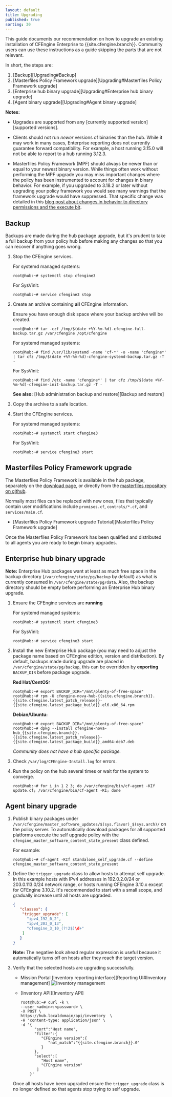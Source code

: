 ```yaml
---
layout: default
title: Upgrading
published: true
sorting: 30
---
```


This guide documents our recommendation on how to upgrade an existing
installation of CFEngine Enterprise to {{site.cfengine.branch}}. Community users
can use these instructions as a guide skipping the parts that are not relevant.

In short, the steps are:

1. [Backup][Upgrading#Backup]
2. [Masterfiles Policy Framework upgrade][Upgrading#Masterfiles Policy Framework upgrade]
3. [Enterprise hub binary upgrade][Upgrading#Enterprise hub binary upgrade]
4. [Agent binary upgrade][Upgrading#Agent binary upgrade]

**Notes:**

- Upgrades are supported from any [currently supported version][supported versions].

- Clients should not run *newer* versions of binaries than the hub. While it may
  work in many cases, Enterprise reporting does not currently guarantee forward
  compatibility. For example, a host running 3.15.0 will not be able to report
  to a hub running 3.12.3.

- Masterfiles Policy Framework (MPF) should always be newer than or equal to
  your newest binary version. While things often work without performing the MPF
  upgrade you may miss important changes where the policy has been instrumented
  to account for changes in binary behavior. For example, if you upgraded to
  3.18.2 or later without upgrading your policy framework you would see many
  warnings that the framework upgrade would have suppressed. That specific
  change was detailed in this
  [blog post about changes in behavior to directory permissions and the execute bit](https://cfengine.com/blog/2022/rxdirs-default-changing-from-true-to-false/).

## Backup

Backups are made during the hub package upgrade, but it's prudent to take a full
backup from your policy hub before making any changes so that you can recover if
anything goes wrong.

1. Stop the CFEngine services.

   For systemd managed systems:

   ```console
   root@hub:~# systemctl stop cfengine3
   ```

   For SysVinit:

   ```console
   root@hub:~# service cfengine3 stop
   ```

2. Create an archive containing **all** CFEngine information.

   Ensure you have enough disk space where your backup archive will be created.

   ```console
   root@hub:~# tar -czf /tmp/$(date +%Y-%m-%d)-cfengine-full-backup.tar.gz /var/cfengine /opt/cfengine
   ```

   For systemd managed systems:

   ```console
   root@hub:~# find /usr/lib/systemd -name 'cf-*' -o -name 'cfengine*' | tar cfz /tmp/$(date +%Y-%m-%d)-cfengine-systemd-backup.tar.gz -T -
   ```

   For SysVinit:

   ```console
   root@hub:~# find /etc -name 'cfengine*' | tar cfz /tmp/$(date +%Y-%m-%d)-cfengine-init-backup.tar.gz -T -
   ```

   **See also:** [Hub administration backup and restore][Backup and restore]

3. Copy the archive to a safe location.

4. Start the CFEngine services.

   For systemd managed systems:

   ```console
   root@hub:~# systemctl start cfengine3
   ```

   For SysVinit:

   ```console
   root@hub:~# service cfengine3 start
   ```

## Masterfiles Policy Framework upgrade

The Masterfiles Policy Framework is available in the hub package, separately on
the [download page](http://cfengine.com/community/download/), or directly from
the [masterfiles repository on github](https://github.com/cfengine/masterfiles).

Normally most files can be replaced with new ones, files that typically contain
user modifications include `promises.cf`, `controls/*.cf`, and
`services/main.cf`.

- [Masterfiles Policy Framework upgrade Tutorial][Masterfiles Policy Framework upgrade]

Once the Masterfiles Policy Framework has been qualified and distributed to all
agents you are ready to begin binary upgrades.

## Enterprise hub binary upgrade

**Note:** Enterprise Hub packages want at least as much free space in the backup
directory (`/var/cfengine/state/pg/backup` by default) as what is currently
consumed in `/var/cfengine/state/pg/data`. Also, the backup directory should be
empty before performing an Enterprise Hub binary upgrade.

1. Ensure the CFEngine services are **running**

   For systemd managed systems:

   ```console
   root@hub:~# systemctl start cfengine3
   ```

   For SysVinit:

   ```console
   root@hub:~# service cfengine3 start
   ```

2. Install the new Enterprise Hub package (you may need to adjust the package
   name based on CFEngine edition, version and distribution). By default,
   backups made during upgrade are placed in `/var/cfengine/state/pg/backup`,
   this can be overridden by **exporting** `BACKUP_DIR` before package upgrade.

   **Red Hat/CentOS:**

   ```console
   root@hub:~# export BACKUP_DIR="/mnt/plenty-of-free-space"
   root@hub:~# rpm -U cfengine-nova-hub-{{site.cfengine.branch}}.{{site.cfengine.latest_patch_release}}-{{site.cfengine.latest_package_build}}.el6.x86_64.rpm
   ```

   **Debian/Ubuntu:**

   ```console
   root@hub:~# export BACKUP_DIR="/mnt/plenty-of-free-space"
   root@hub:~# dpkg --install cfengine-nova-hub_{{site.cfengine.branch}}.{{site.cfengine.latest_patch_release}}-{{site.cfengine.latest_package_build}}_amd64-deb7.deb
   ```

   *Community does not have a hub specific package.*

3. Check `/var/log/CFEngine-Install.log` for errors.

4. Run the policy on the hub several times or wait for the system to converge.

   ```console
   root@hub:~# for i in 1 2 3; do /var/cfengine/bin/cf-agent -KIf update.cf; /var/cfengine/bin/cf-agent -KI; done
   ```

## Agent binary upgrade

1. Publish binary packages under
   `/var/cfengine/master_software_updates/$(sys.flavor)_$(sys.arch)/` on the
   policy server. To automatically download packages for all supported platforms
   execute the self upgrade policy with the
   `cfengine_master_software_content_state_present` class defined.

   For example:

   ```console
   root@hub:~# cf-agent -KIf standalone_self_upgrade.cf --define cfengine_master_software_content_state_present
   ```

2. Define the `trigger_upgrade` class to allow hosts to attempt self upgrade. In
   this example hosts with IPv4 addresses in 192.0.2.0/24 or 203.0.113.0/24
   network range, or hosts running CFEngine 3.10.x except for CFEngine 3.10.2.
   It's recommended to start with a small scope, and gradually increase until
   all hosts are upgraded.

   ```json
   {
      "classes": {
       "trigger_upgrade": [
         "ipv4_192_0_2",
         "ipv4_203_0_13",
         "cfengine_3_10_(?!2$)\d+"
       ]
      }
   }
   ```

   **Note:** The negative look ahead regular expression is useful because it
   automatically turns off on hosts after they reach the target version.

3. Verify that the selected hosts are upgrading successfully.

   - Mission Portal [Inventory reporting interface][Reporting UI#Inventory management]
     ![Inventory management](Reports-Inventory-1.png)

   - [Inventory API][Inventory API]

     ```console
     root@hub:~# curl -k \
     --user <admin>:<password> \
     -X POST \
     https://hub.localdomain/api/inventory  \
     -H 'content-type: application/json' \
     -d '{
           "sort":"Host name",
           "filter":{
              "CFEngine version":{
                 "not_match":"{{site.cfengine.branch}}.0"
              }
           },
           "select":[
              "Host name",
              "CFEngine version"
            ]
         }'
     ```

   Once all hosts have been upgraded ensure the `trigger_upgrade` class is no
   longer defined so that agents stop trying to self upgrade.

